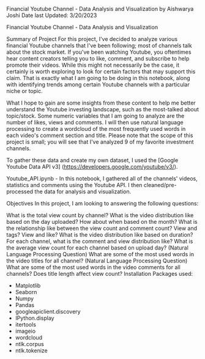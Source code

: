 Financial Youtube Channel - Data Analysis and Visualization
by Aishwarya Joshi
Date last Updated: 3/20/2023

Financial Youtube Channel - Data Analysis and Visualization

Summary of Project
For this project, I've decided to analyze various financial Youtube channels that I've been following; most of channels talk about the stock market. If you've been watching Youtube, you oftentimes hear content creators telling you to like, comment, and subscribe to help promote their videos. While this might not necessarily be the case, it certainly is worth exploring to look for certain factors that may support this claim. That is exactly what I am going to be doing in this notebook, along with identifying trends among certain Youtube channels with a particular niche or topic.

What I hope to gain are some insights from these content to help me better understand the Youtube investing landscape, such as the most-talked about topic/stock. Some numeric variables that I am going to analyze are the number of likes, views and comments. I will then use natural language processing to create a wordcloud of the most frequently used words in each video's comment section and title. Please note that the scope of this project is small; you will see that I've analyzed 9 of my favorite investment channels.

To gather these data and create my own dataset, I used the [Google Youtube Data API v3] (https://developers.google.com/youtube/v3/).

Youtube_API.ipynb - In this notebook, I gathered all of the channels' videos, statistics and comments using the Youtube API. I then cleaned/pre-processed the data for analysis and visualization.

Objectives
In this project, I am looking to answering the following questions:

What is the total view count by channel?
What is the video distribution like based on the day uploaded? How about when based on the month?
What is the relationship like between the view count and comment count? View and tags? View and like?
What is the video distribution like based on duration?
For each channel, what is the comment and view distribution like?
What is the average view count for each channel based on upload day?
(Natural Language Processing Question) What are some of the most used words in the video titles for all channel?
(Natural Language Processing Question) What are some of the most used words in the video comments for all channels?
Does title length affect view count?
Installation
Packages used:
* Matplotlib
* Seaborn
* Numpy
* Pandas
* googleapiclient.discovery
* IPython.display
* itertools
* imageio
* wordcloud
* ntlk.corpus
* ntlk.tokenize
